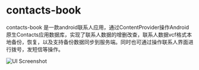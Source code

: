 contacts-book
=============

contacts-book 是一款android联系人应用，通过ContentProvider操作Android原生Contacts应用数据库，实现了联系人数据的增删改查，联系人数据vcf格式本地备份，恢复，以及支持备份数据同步到服务端。同时也可通过操作联系人界面进行拨号，发短信等操作。

![UI Screenshot](http://freshstu.qiniudn.com/Screenshot.jpg)

